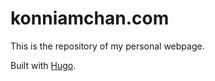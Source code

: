 # konniamchan.com

This is the repository of my personal webpage.

Built with [Hugo](https://gohugo.io/).